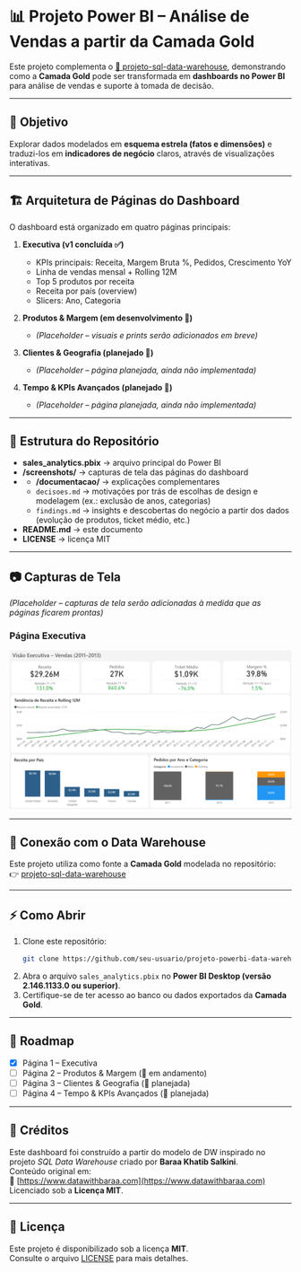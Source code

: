 # 📊 Projeto Power BI – Análise de Vendas a partir da Camada Gold

Este projeto complementa o [🏢 projeto-sql-data-warehouse](https://github.com/vivi-alencar/projeto-sql-data-warehouse), demonstrando como a **Camada Gold** pode ser transformada em **dashboards no Power BI** para análise de vendas e suporte à tomada de decisão.

---

## 🎯 Objetivo

Explorar dados modelados em **esquema estrela (fatos e dimensões)** e traduzi-los em **indicadores de negócio** claros, através de visualizações interativas.

---

## 🏗️ Arquitetura de Páginas do Dashboard

O dashboard está organizado em quatro páginas principais:

1. **Executiva (v1 concluída ✅)**  
   - KPIs principais: Receita, Margem Bruta %, Pedidos, Crescimento YoY  
   - Linha de vendas mensal + Rolling 12M  
   - Top 5 produtos por receita  
   - Receita por país (overview)  
   - Slicers: Ano, Categoria  

2. **Produtos & Margem (em desenvolvimento 🚧)**  
   - *(Placeholder – visuais e prints serão adicionados em breve)*  

3. **Clientes & Geografia (planejado 📝)**  
   - *(Placeholder – página planejada, ainda não implementada)*  

4. **Tempo & KPIs Avançados (planejado 📝)**  
   - *(Placeholder – página planejada, ainda não implementada)*  

---

## 📂 Estrutura do Repositório

- **sales_analytics.pbix** → arquivo principal do Power BI  
- **/screenshots/** → capturas de tela das páginas do dashboard
- - **/documentacao/** → explicações complementares
  - `decisoes.md` → motivações por trás de escolhas de design e modelagem (ex.: exclusão de anos, categorias)  
  - `findings.md` → insights e descobertas do negócio a partir dos dados (evolução de produtos, ticket médio, etc.)  
- **README.md** → este documento  
- **LICENSE** → licença MIT  

---

## 📷 Capturas de Tela

*(Placeholder – capturas de tela serão adicionadas à medida que as páginas ficarem prontas)*

### Página Executiva
![executive](./screenshots/page1_executive.png)

---

## 🔗 Conexão com o Data Warehouse

Este projeto utiliza como fonte a **Camada Gold** modelada no repositório:  
👉 [projeto-sql-data-warehouse](https://github.com/vivi-alencar/projeto-sql-data-warehouse)

---

## ⚡ Como Abrir

1. Clone este repositório:
   ```bash
   git clone https://github.com/seu-usuario/projeto-powerbi-data-warehouse.git
   ```
2. Abra o arquivo `sales_analytics.pbix` no **Power BI Desktop (versão 2.146.1133.0 ou superior)**.  
3. Certifique-se de ter acesso ao banco ou dados exportados da **Camada Gold**.

---

## 📌 Roadmap

- [x] Página 1 – Executiva  
- [ ] Página 2 – Produtos & Margem (🚧 em andamento)  
- [ ] Página 3 – Clientes & Geografia (📝 planejada)  
- [ ] Página 4 – Tempo & KPIs Avançados (📝 planejada)  

---

## 📎 Créditos

Este dashboard foi construído a partir do modelo de DW inspirado no projeto *SQL Data Warehouse* criado por **Baraa Khatib Salkini**.  
Conteúdo original em:  
🔗 [https://www.datawithbaraa.com](https://www.datawithbaraa.com)  
Licenciado sob a **Licença MIT**.

---

## 📜 Licença

Este projeto é disponibilizado sob a licença **MIT**.  
Consulte o arquivo [LICENSE](LICENSE) para mais detalhes.

